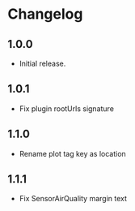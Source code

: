 # Changelog

## 1.0.0

- Initial release.

## 1.0.1

- Fix plugin rootUrls signature

## 1.1.0

- Rename plot tag key as location

## 1.1.1

- Fix SensorAirQuality margin text
